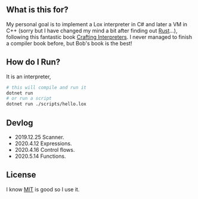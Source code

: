 ## What is this for?

My personal goal is to implement a Lox interpreter in C# and later a VM in C++ (sorry but I have changed my mind a bit after finding out [Rust](https://www.rust-lang.org)...), following this fantastic book [Crafting Interpreters](https://craftinginterpreters.com/). I never managed to finish a compiler book before, but Bob's book is the best!

## How do I Run?

It is an interpreter,

```bash
# this will compile and run it
dotnet run
# or run a script
dotnet run ./scripts/hello.lox
```

## Devlog

* 2019.12.25 Scanner.
* 2020.4.12 Expressions.
* 2020.4.16 Control flows.
* 2020.5.14 Functions.

## License

I know [MIT](./LICENSE) is good so I use it.